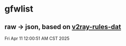 # gfwlist
## raw -> json, based on [v2ray-rules-dat](https://github.com/Loyalsoldier/v2ray-rules-dat)
Fri Apr 11 12:00:51 AM CST 2025

